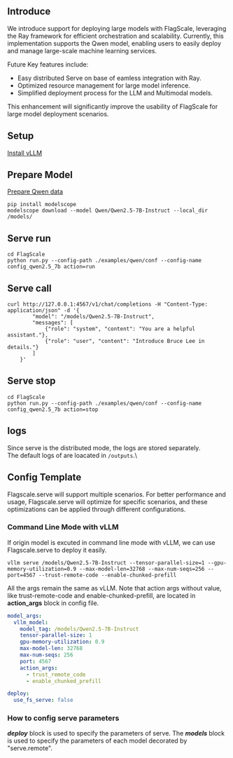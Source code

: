 ## Introduce

We introduce support for deploying large models with FlagScale, leveraging the Ray framework for efficient orchestration and scalability. Currently, this implementation supports the Qwen model, enabling users to easily deploy and manage large-scale machine learning services.

Future Key features include:

- Easy distributed Serve on base of eamless integration with Ray.
- Optimized resource management for large model inference.
- Simplified deployment process for the LLM and Multimodal models.

This enhancement will significantly improve the usability of FlagScale for large model deployment scenarios.

## Setup

[Install vLLM](../../README.md#setup)

## Prepare Model

[Prepare Qwen data](https://www.modelscope.cn/models/Qwen/Qwen2.5-7B-Instruct/summary)

```shell
pip install modelscope
modelscope download --model Qwen/Qwen2.5-7B-Instruct --local_dir /models/
```

## Serve run

```shell
cd FlagScale
python run.py --config-path ./examples/qwen/conf --config-name config_qwen2.5_7b action=run
```

## Serve call

```shell
curl http://127.0.0.1:4567/v1/chat/completions -H "Content-Type: application/json" -d '{
        "model": "/models/Qwen2.5-7B-Instruct",
        "messages": [
            {"role": "system", "content": "You are a helpful assistant."},
            {"role": "user", "content": "Introduce Bruce Lee in details."}
        ]
    }'
```

## Serve stop

```shell
cd FlagScale
python run.py --config-path ./examples/qwen/conf --config-name config_qwen2.5_7b action=stop
```

## logs

Since serve is the distributed mode, the logs are stored separately. \
The default logs of are loacated in `/outputs`.\


## Config Template

Flagscale.serve will support multiple scenarios. For better performance and usage, Flagscale.serve will optimize for specific scenarios, and these optimizations can be applied through different configurations.

### Command Line Mode with vLLM

If origin model is excuted in command line mode with vLLM, we can use Flagscale.serve to deploy it easily.

```shell
vllm serve /models/Qwen2.5-7B-Instruct --tensor-parallel-size=1 --gpu-memory-utilization=0.9 --max-model-len=32768 --max-num-seqs=256 --port=4567 --trust-remote-code --enable-chunked-prefill
```

All the args remain the same as vLLM. Note that action args without value, like trust-remote-code and enable-chunked-prefill, are located in **action_args** block in config file.

```YAML
model_args:
  vllm_model:
    model_tag: /models/Qwen2.5-7B-Instruct
    tensor-parallel-size: 1
    gpu-memory-utilization: 0.9
    max-model-len: 32768
    max-num-seqs: 256
    port: 4567
    action_args:
      - trust_remote_code
      - enable_chunked_prefill

deploy:
  use_fs_serve: false
```

### How to config serve parameters
***deploy*** block is used to specify the parameters of serve. The ***models*** block is used to specify the parameters of each model decorated by "serve.remote".
